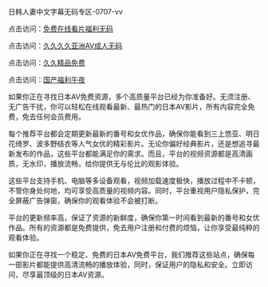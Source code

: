 
日韩人妻中文字幕无码专区-0707-vv


点击访问：<a href="https://gsd-agv.pages.dev/">免费在线看片福利无码</a>

点击访问：<a href="https://rtj-3zo.pages.dev/">久久久久亚洲AV成人无码</a>

点击访问：<a href="https://gda-c7m.pages.dev/">久久精品免费</a>

点击访问：<a href="https://tfda.pages.dev/">国产福利午夜</a>

如果你正在寻找日本AV免费资源，多个高质量平台已经为你准备好。无须注册、无广告干扰，你可以轻松在线观看最新、最热门的日本AV影片，所有内容完全免费，免去任何会员费用。

每个推荐平台都会定期更新最新的番号和女优作品，确保你能看到三上悠亚、明日花绮罗、波多野结衣等人气女优的精彩影片。无论你偏好经典影片，还是想追寻最新发布的作品，这些平台都能满足你的需求。而且，平台的视频资源都是高清画质，无水印，播放流畅，给你提供无与伦比的观影体验。

这些平台支持手机、电脑等多设备观看，视频加载速度极快，播放过程中不卡顿，不管你身处何地，均可享受高质量的视频内容。同时，平台重视用户隐私保护，完全屏蔽广告弹窗，确保你的观看体验不会被打断。

平台的更新频率高，保证了资源的新鲜度，确保你第一时间看到最新的番号和女优作品。所有的资源都是免费提供，免去用户注册和付费的烦恼，让你享受最纯粹的观看体验。

如果你正在寻找一个稳定、免费的日本AV免费平台，我们推荐这些站点，确保每一部影片都能提供高清流畅的播放体验，同时，保证用户的隐私和安全。立即访问，尽享最顶级的日本AV资源。




<span style="display:none;">[Canonical link](）</span>
